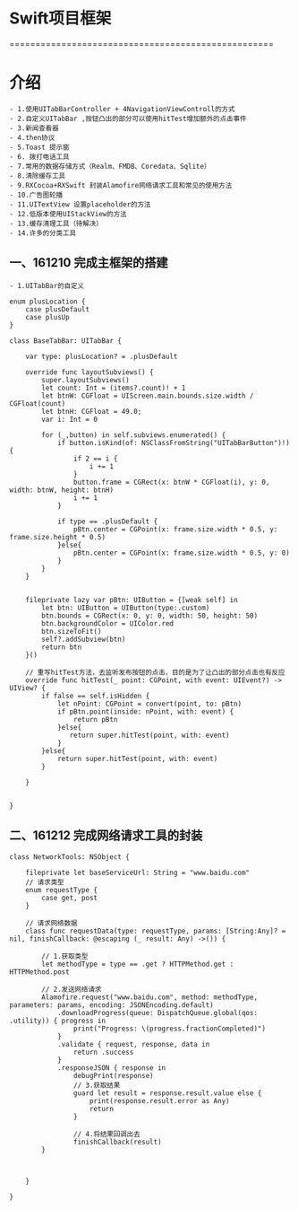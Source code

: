 # Swift项目框架
===================================================

# 介绍
    - 1.使用UITabBarController + 4NavigationViewControll的方式
    - 2.自定义UITabBar ,按钮凸出的部分可以使用hitTest增加额外的点击事件
    - 3.新闻查看器
    - 4.then协议
    - 5.Toast 提示窗
    - 6. 拨打电话工具
    - 7.常用的数据存储方式（Realm、FMDB、Coredata、Sqlite）
    - 8.清除缓存工具
    - 9.RXCocoa+RXSwift 封装Alamofire网络请求工具和常见的使用方法
    - 10.广告图轮播
    - 11.UITextView 设置placeholder的方法
    - 12.低版本使用UIStackView的方法
    - 13.缓存清理工具（待解决）
    - 14.许多的分类工具

## 一、161210 完成主框架的搭建

    - 1.UITabBar的自定义 

    enum plusLocation {
        case plusDefault
        case plusUp
    }

    class BaseTabBar: UITabBar {

        var type: plusLocation? = .plusDefault

        override func layoutSubviews() {
            super.layoutSubviews()
            let count: Int = (items?.count)! + 1
            let btnW: CGFloat = UIScreen.main.bounds.size.width / CGFloat(count)
            let btnH: CGFloat = 49.0;
            var i: Int = 0

            for (_,button) in self.subviews.enumerated() {
                if button.isKind(of: NSClassFromString("UITabBarButton")!) {
                    if 2 == i {
                        i += 1
                    }
                    button.frame = CGRect(x: btnW * CGFloat(i), y: 0, width: btnW, height: btnH)
                    i += 1
                }

                if type == .plusDefault {
                    pBtn.center = CGPoint(x: frame.size.width * 0.5, y: frame.size.height * 0.5)
                }else{
                    pBtn.center = CGPoint(x: frame.size.width * 0.5, y: 0)
                }
            }
        }


        fileprivate lazy var pBtn: UIButton = {[weak self] in
            let btn: UIButton = UIButton(type:.custom)
            btn.bounds = CGRect(x: 0, y: 0, width: 50, height: 50)
            btn.backgroundColor = UIColor.red
            btn.sizeToFit()
            self?.addSubview(btn)
            return btn
        }()

        // 重写hitTest方法，去监听发布按钮的点击，目的是为了让凸出的部分点击也有反应
        override func hitTest(_ point: CGPoint, with event: UIEvent?) -> UIView? {
            if false == self.isHidden {
                let nPoint: CGPoint = convert(point, to: pBtn)
                if pBtn.point(inside: nPoint, with: event) {
                    return pBtn
                }else{
                   return super.hitTest(point, with: event)
                }
            }else{
                return super.hitTest(point, with: event)
            }

        }


    }

## 二、161212 完成网络请求工具的封装

    class NetworkTools: NSObject {

        fileprivate let baseServiceUrl: String = "www.baidu.com"
        // 请求类型
        enum requestType {
            case get, post
        }

        // 请求网络数据
        class func requestData(type: requestType, params: [String:Any]? = nil, finishCallback: @escaping (_ result: Any) ->()) {

            // 1.获取类型
            let methodType = type == .get ? HTTPMethod.get : HTTPMethod.post

            // 2.发送网络请求
            Alamofire.request("www.baidu.com", method: methodType, parameters: params, encoding: JSONEncoding.default)
                .downloadProgress(queue: DispatchQueue.global(qos: .utility)) { progress in
                    print("Progress: \(progress.fractionCompleted)")
                }
                .validate { request, response, data in
                    return .success
                }
                .responseJSON { response in
                    debugPrint(response)
                    // 3.获取结果
                    guard let result = response.result.value else {
                        print(response.result.error as Any)
                        return
                    }

                    // 4.将结果回调出去
                    finishCallback(result)
            }



        }

    }
